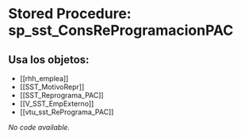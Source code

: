 # Stored Procedure: sp_sst_ConsReProgramacionPAC

## Usa los objetos:
- [[rhh_emplea]]
- [[SST_MotivoRepr]]
- [[SST_Reprograma_PAC]]
- [[V_SST_EmpExterno]]
- [[vtu_sst_RePrograma_PAC]]

*No code available.*
